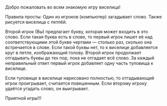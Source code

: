 Добро пожаловать во всем знакомую игру виселица!

Правила просты: Один из игроков (компьютер) загадывает слово. Также рисуется виселица с петлёй.

Второй игрок (Вы) предлагает букву, которая может входить в это слово. Если такая буква есть в слове, то первый игрок пишет её над соответствующими этой букве чертами — столько раз, сколько она встречается в слове. Если такой буквы нет, то к виселице добавляется круг в петле, изображающий голову. Второй игрок продолжает отгадывать буквы до тех пор, пока не отгадает всё слово. За каждый неправильный ответ первый игрок добавляет одну часть туловища к виселице.

Если туловище в виселице нарисовано полностью, то отгадывающий игрок проигрывает, считается повешенным. Если второму игроку удаётся угадать слово, он выигрывает.

Приятной игры!!!
